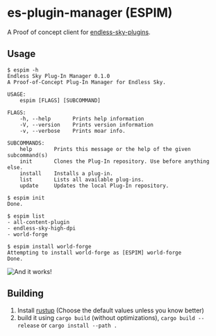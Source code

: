 # es-plugin-manager (ESPIM)
A Proof of concept client for [endless-sky-plugins](https://github.com/MCOfficer/endless-sky-plugins).

## Usage
```ShellSession
$ espim -h
Endless Sky Plug-In Manager 0.1.0
A Proof-of-Concept Plug-In Manager for Endless Sky.

USAGE:
    espim [FLAGS] [SUBCOMMAND]

FLAGS:
    -h, --help       Prints help information
    -V, --version    Prints version information
    -v, --verbose    Prints moar info.

SUBCOMMANDS:
    help       Prints this message or the help of the given subcommand(s)
    init       Clones the Plug-In repository. Use before anything else.
    install    Installs a plug-in.
    list       Lists all available plug-ins.
    update     Updates the local Plug-In repository.

$ espim init
Done.

$ espim list
- all-content-plugin
- endless-sky-high-dpi
- world-forge

$ espim install world-forge
Attempting to install world-forge as [ESPIM] world-forge
Done.
```
![And it works!](https://i.imgur.com/pn3wdWV.png)
## Building

1. Install [rustup](https://rustup.rs/) (Choose the default values unless you know better)
2. build it using `cargo build` (without optimizations), `cargo build --release` or `cargo install --path .`

